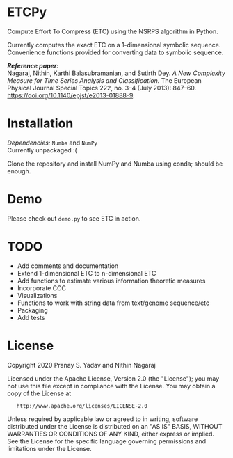 # ETCPy
Compute Effort To Compress (ETC) using the NSRPS algorithm in Python.  
  
Currently computes the exact ETC on a 1-dimensional symbolic sequence. Convenience functions provided for converting data to symbolic sequence.  
  
***Reference paper:***  
Nagaraj, Nithin, Karthi Balasubramanian, and Sutirth Dey. *A New Complexity Measure for Time Series Analysis and Classification.* The European Physical Journal Special Topics 222, no. 3–4 (July 2013): 847–60. https://doi.org/10.1140/epjst/e2013-01888-9.
  
# Installation
*Dependencies:* `Numba` and `NumPy`  
Currently unpackaged :(  
  
Clone the repository and install NumPy and Numba using conda; should be enough.
  
# Demo
Please check out `demo.py` to see ETC in action.
  
# TODO
 - Add comments and documentation
 - Extend 1-dimensional ETC to n-dimensional ETC
 - Add functions to estimate various information theoretic measures
 - Incorporate CCC
 - Visualizations
 - Functions to work with string data from text/genome sequence/etc
 - Packaging
 - Add tests
  
# License
Copyright 2020 Pranay S. Yadav and Nithin Nagaraj

   Licensed under the Apache License, Version 2.0 (the "License");
   you may not use this file except in compliance with the License.
   You may obtain a copy of the License at

       http://www.apache.org/licenses/LICENSE-2.0

   Unless required by applicable law or agreed to in writing, software
   distributed under the License is distributed on an "AS IS" BASIS,
   WITHOUT WARRANTIES OR CONDITIONS OF ANY KIND, either express or implied.
   See the License for the specific language governing permissions and
   limitations under the License.

